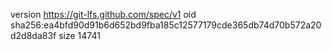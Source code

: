 version https://git-lfs.github.com/spec/v1
oid sha256:ea4bfd90d91b6d652bd9fba185c12577179cde365db74d70b572a20d2d8da83f
size 14741
